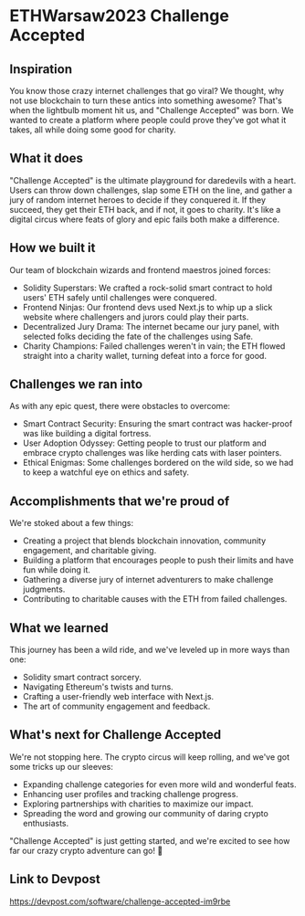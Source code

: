 # ETHWarsaw2023 Challenge Accepted

## Inspiration

You know those crazy internet challenges that go viral? We thought, why not use blockchain to turn these antics into something awesome? That's when the lightbulb moment hit us, and "Challenge Accepted" was born. We wanted to create a platform where people could prove they've got what it takes, all while doing some good for charity.

## What it does

"Challenge Accepted" is the ultimate playground for daredevils with a heart. Users can throw down challenges, slap some ETH on the line, and gather a jury of random internet heroes to decide if they conquered it. If they succeed, they get their ETH back, and if not, it goes to charity. It's like a digital circus where feats of glory and epic fails both make a difference.

## How we built it

Our team of blockchain wizards and frontend maestros joined forces:
- Solidity Superstars: We crafted a rock-solid smart contract to hold users' ETH safely until challenges were conquered.
- Frontend Ninjas: Our frontend devs used Next.js to whip up a slick website where challengers and jurors could play their parts.
- Decentralized Jury Drama: The internet became our jury panel, with selected folks deciding the fate of the challenges using Safe.
- Charity Champions: Failed challenges weren't in vain; the ETH flowed straight into a charity wallet, turning defeat into a force for good.

## Challenges we ran into

As with any epic quest, there were obstacles to overcome:
- Smart Contract Security: Ensuring the smart contract was hacker-proof was like building a digital fortress.
- User Adoption Odyssey: Getting people to trust our platform and embrace crypto challenges was like herding cats with laser pointers.
- Ethical Enigmas: Some challenges bordered on the wild side, so we had to keep a watchful eye on ethics and safety.

## Accomplishments that we're proud of

We're stoked about a few things:
- Creating a project that blends blockchain innovation, community engagement, and charitable giving.
- Building a platform that encourages people to push their limits and have fun while doing it.
- Gathering a diverse jury of internet adventurers to make challenge judgments.
- Contributing to charitable causes with the ETH from failed challenges.

## What we learned

This journey has been a wild ride, and we've leveled up in more ways than one:
- Solidity smart contract sorcery.
- Navigating Ethereum's twists and turns.
- Crafting a user-friendly web interface with Next.js.
- The art of community engagement and feedback.

## What's next for Challenge Accepted

We're not stopping here. The crypto circus will keep rolling, and we've got some tricks up our sleeves:
- Expanding challenge categories for even more wild and wonderful feats.
- Enhancing user profiles and tracking challenge progress.
- Exploring partnerships with charities to maximize our impact.
- Spreading the word and growing our community of daring crypto enthusiasts.

"Challenge Accepted" is just getting started, and we're excited to see how far our crazy crypto adventure can go! 🚀

## Link to Devpost

https://devpost.com/software/challenge-accepted-im9rbe